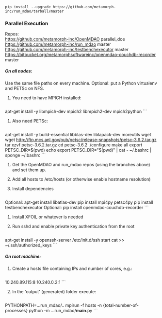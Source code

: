 `pip install --upgrade https://github.com/metamorph-inc/run_mdao/tarball/master`

### Parallel Execution


Repos:  
https://github.com/metamorph-inc/OpenMDAO parallel_doe  
https://github.com/metamorph-inc/run_mdao master  
https://github.com/metamorph-inc/testbenchexecutor master  
https://bitbucket.org/metamorphsoftwareinc/openmdao-couchdb-recorder master  


##### On all nodes:

Use the same file paths on every machine. Optional: put a Python virtualenv and PETSc on NFS.

1. You need to have MPICH installed:

    ```
apt-get install -y libmpich-dev mpich2 libmpich2-dev mpich2python
    ```

1. Also need PETSc:

    ```
apt-get install -y build-essential libblas-dev liblapack-dev moreutils wget
wget http://ftp.mcs.anl.gov/pub/petsc/release-snapshots/petsc-3.6.2.tar.gz
tar xzvf petsc-3.6.2.tar.gz
cd petsc-3.6.2
./configure
make all
export PETSC_DIR=$(pwd)
echo export PETSC_DIR="$(pwd)" | cat - ~/.bashrc | sponge ~/.bashrc
    ```

1. Get the OpenMDAO and run_mdao repos (using the branches above) and set them up.

1. Add all hosts to /etc/hosts (or otherwise enable hostname resolution)

1. Install dependencies

    ```
Optional: apt-get install libatlas-dev
pip install mpi4py petsc4py
pip install testbenchexecutor
Optional: pip install openmdao-couchdb-recorder
    ```

1. Install XFOIL or whatever is needed

1. Run sshd and enable private key authentication from the root

    ```
apt-get install -y openssh-server
/etc/init.d/ssh start
cat >> ~/.ssh/authorized_keys
    ```

##### On root machine:

1. Create a hosts file containing IPs and number of cores, e.g.:

    ```
10.240.89.115:8
10.240.0.2:1
    ```

2. In the 'output' (generated) folder execute:

    ```
PYTHONPATH=...run_mdao/.. mpirun -f hosts -n {total-number-of-processes} python -m ...run_mdao/__main__.py
    ```

